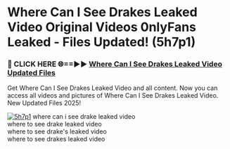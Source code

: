 # Where Can I See Drakes Leaked Video Original Videos 0nlyFans Leaked - Files Updated! (5h7p1)

<h3>🔴 CLICK HERE 🌐==►► <a href="https://tinyurl.com/3hn5wdd3" rel="nofollow">Where Can I See Drakes Leaked Video Updated Files</a></h3>

Get Where Can I See Drakes Leaked Video and all content. Now you can access all videos and pictures of Where Can I See Drakes Leaked Video. New Updated Files 2025!

[![5h7p1](https://i.imgur.com/4HnBqBT.gif)](https://tinyurl.com/3hn5wdd3)
where can i see drake leaked video<br>
where to see drake leaked video<br>
where to see drake's leaked video<br>
where to see drakes leaked video